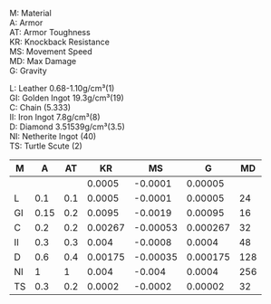 M: Material  
A: Armor  
AT: Armor Toughness  
KR: Knockback Resistance  
MS: Movement Speed  
MD: Max Damage  
G: Gravity

L: Leather 0.68-1.10g/cm³(1)  
GI: Golden Ingot 19.3g/cm³(19)  
C: Chain (5.333)  
II: Iron Ingot 7.8g/cm³(8)  
D: Diamond 3.51539g/cm³(3.5)  
NI: Netherite Ingot (40)  
TS: Turtle Scute (2)

| M   | A    | AT  | KR      | MS       | G        | MD  |
| --- | ---- | --- | ------- | -------- | -------- | --- |
|     |      |     | 0.0005  | -0.0001  | 0.00005  |     |
| L   | 0.1  | 0.1 | 0.0005  | -0.0001  | 0.00005  | 24  |
| GI  | 0.15 | 0.2 | 0.0095  | -0.0019  | 0.00095  | 16  |
| C   | 0.2  | 0.2 | 0.00267 | -0.00053 | 0.000267 | 32  |
| II  | 0.3  | 0.3 | 0.004   | -0.0008  | 0.0004   | 48  |
| D   | 0.6  | 0.4 | 0.00175 | -0.00035 | 0.000175 | 128 |
| NI  | 1    | 1   | 0.004   | -0.004   | 0.0004   | 256 |
| TS  | 0.3  | 0.2 | 0.0002  | -0.0002  | 0.00002  | 32  |
